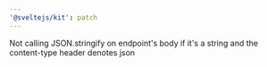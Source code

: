 ```yaml
---
'@sveltejs/kit': patch
---
```


Not calling JSON.stringify on endpoint's body if it's a string and the content-type header denotes json

